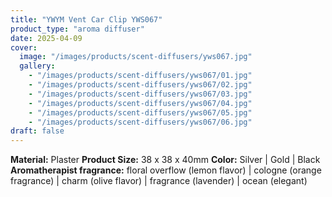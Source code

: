 ```yaml
---
title: "YWYM Vent Car Clip YWS067"
product_type: "aroma diffuser"
date: 2025-04-09
cover:
  image: "/images/products/scent-diffusers/yws067.jpg"
  gallery:
    - "/images/products/scent-diffusers/yws067/01.jpg"
    - "/images/products/scent-diffusers/yws067/02.jpg"
    - "/images/products/scent-diffusers/yws067/03.jpg"
    - "/images/products/scent-diffusers/yws067/04.jpg"
    - "/images/products/scent-diffusers/yws067/05.jpg"
    - "/images/products/scent-diffusers/yws067/06.jpg"
draft: false
---
```

**Material:** Plaster
**Product Size:** 38 x 38 x 40mm
**Color:** Silver | Gold | Black
**Aromatherapist fragrance:** floral overflow (lemon flavor) | cologne (orange fragrance) | charm (olive flavor) | fragrance (lavender) | ocean (elegant)
